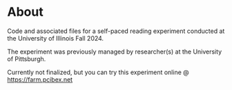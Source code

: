 # About
Code and associated files for a self-paced reading experiment conducted at the University of Illinois Fall 2024. 

The experiment was previously managed by researcher(s) at the University of Pittsburgh.

Currently not finalized, but you can try this experiment online @ https://farm.pcibex.net
